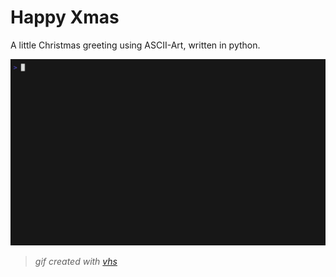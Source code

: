 # Happy Xmas

A little Christmas greeting using ASCII-Art, written in python.

![greeting](greeting.gif)

> *gif created with [vhs](https://github.com/charmbracelet/vhs)*